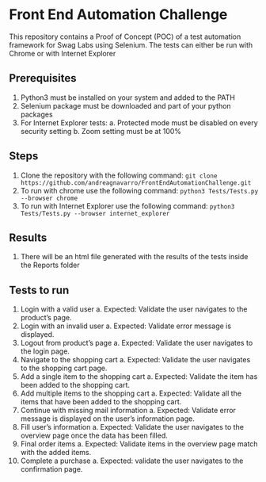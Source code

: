 # Front End Automation Challenge
This repository contains a Proof of Concept (POC) of a test automation framework for Swag Labs using Selenium.
The tests can either be run with Chrome or with Internet Explorer

## Prerequisites
1. Python3 must be installed on your system and added to the PATH
2. Selenium package must be downloaded and part of your python packages
3. For Internet Explorer tests:
   a. Protected mode must be disabled on every security setting
   b. Zoom setting must be at 100%

## Steps
1. Clone the repository with the following command:
`git clone https://github.com/andreagnavarro/FrontEndAutomationChallenge.git`
2. To run with chrome use the following command:
`python3 Tests/Tests.py --browser chrome`
3. To run with Internet Explorer use the following command:
`python3 Tests/Tests.py --browser internet_explorer`

## Results
1. There will be an html file generated with the results of the tests inside the Reports folder

## Tests to run
1. Login with a valid user
   a. Expected​: Validate the user navigates to the product’s page.
2. Login with an invalid user
   a. Expected​: Validate error message is displayed.
3. Logout from product’s page
   a. Expected: ​Validate the user navigates to the login page.
4. Navigate to the shopping cart
   a. Expected: ​Validate the user navigates to the shopping cart page.
5. Add a single item to the shopping cart
   a. Expected: ​Validate the item has been added to the shopping cart.
6. Add multiple items to the shopping cart
   a. Expected: ​Validate all the items that have been added to the shopping cart.
7. Continue with missing mail information
   a. Expected: ​Validate error message is displayed on the user’s information page.
8. Fill user’s information
   a. Expected: ​Validate the user navigates to the overview page once the data has been filled.
9. Final order items
   a. Expected: ​Validate items in the overview page match with the added items.
10. Complete a purchase
    a. Expected: validate the user navigates to the confirmation page.

